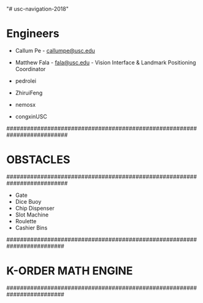 "# usc-navigation-2018"

# Engineers
- Callum Pe - callumpe@usc.edu

- Matthew Fala - fala@usc.edu - Vision Interface & Landmark Positioning Coordinator 


- pedrolei

- ZhiruiFeng

- nemosx

- congxinUSC


##########################################################################
# OBSTACLES
##########################################################################
- Gate
- Dice Buoy
- Chip Dispenser
- Slot Machine
- Roulette
- Cashier Bins


#########################################################################
# K-ORDER MATH ENGINE
#########################################################################
